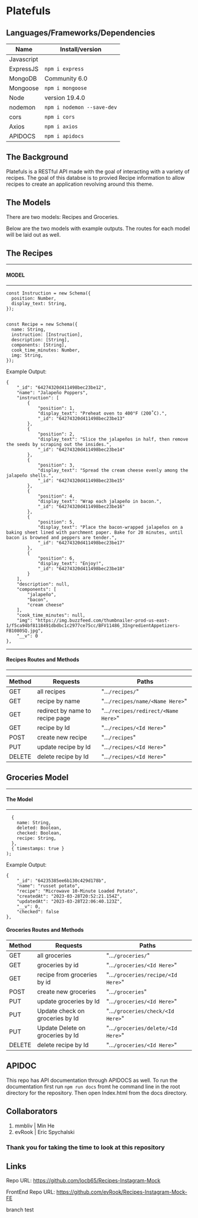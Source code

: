 
# Platefuls


## Languages/Frameworks/Dependencies

|Name| Install/version|
|----------|-------|
|Javascript||
|ExpressJS| ```npm i express```
|MongoDB | Community 6.0|
|Mongoose | ```npm i mongoose```|
|Node |version 19.4.0
|nodemon | ```npm i nodemon --save-dev```|
|cors | ```npm i cors```|
|Axios | ```npm i axios```|
|APIDOCS|```npm i apidocs```|

## The Background

Platefuls is a RESTful API made with the goal of interacting with a variety of recipes. The goal of this databse is to provied Recipe information to allow recipes to create an application revolving around this theme.

## The Models

There are two models: Recipes and Groceries.

Below are the two models with example outputs. The routes for each model will be laid out as well.

## The Recipes
------

#### MODEL
--------
```
const Instruction = new Schema({
  position: Number,
  display_text: String,
});


const Recipe = new Schema({
  name: String,
  instruction: [Instruction],
  description: [String],
  components: [String],
  cook_time_minutes: Number,
  img: String,
});
```

Example Output:

```
{
    "_id": "64274320d411498bec23be12",
    "name": "Jalapeño Poppers",
    "instruction": [
        {
            "position": 1,
            "display_text": "Preheat oven to 400°F (200˚C).",
            "_id": "64274320d411498bec23be13"
        },
        {
            "position": 2,
            "display_text": "Slice the jalapeños in half, then remove the seeds by scraping out the insides.",
            "_id": "64274320d411498bec23be14"
        },
        {
            "position": 3,
            "display_text": "Spread the cream cheese evenly among the jalapeño shells.",
            "_id": "64274320d411498bec23be15"
        },
        {
            "position": 4,
            "display_text": "Wrap each jalapeño in bacon.",
            "_id": "64274320d411498bec23be16"
        },
        {
            "position": 5,
            "display_text": "Place the bacon-wrapped jalapeños on a baking sheet lined with parchment paper. Bake for 20 minutes, until bacon is browned and peppers are tender.",
            "_id": "64274320d411498bec23be17"
        },
        {
            "position": 6,
            "display_text": "Enjoy!",
            "_id": "64274320d411498bec23be18"
        }
    ],
    "description": null,
    "components": [
        "jalapeño",
        "bacon",
        "cream cheese"
    ],
    "cook_time_minutes": null,
    "img": "https://img.buzzfeed.com/thumbnailer-prod-us-east-1/f5ca94bf8118491dbdbc1c2977ce75cc/BFV11486_3IngredientAppetizers-FB1080SQ.jpg",
    "__v": 0
},
```

----
#### Recipes Routes and Methods
----

|Method|Requests|Paths|
|----|-----|-----------|
|GET |all recipes | "...```/recipes/```"|
|GET |recipe by name | "...```/recipes/name/<Name Here>```"|
|GET |redirect by name to recipe page| "...```/recipes/redirect/<Name Here>```"|
|GET|recipe by Id| "...```/recipes/<Id Here>```"
|POST |create new recipe | "...```/recipes```"|
|PUT |update recipe by Id | "...```/recipes/<Id Here>```"|
|DELETE |delete recipe by Id | "...```/recipes/<Id Here>```"|


## Groceries Model

----
#### The Model
____

```const Groceries = new Schema(
  {
    name: String,
    deleted: Boolean,
    checked: Boolean,
    recipe: String,
  },
  { timestamps: true }
);
```

Example Output:

```
{
    "_id": "64235385ee6b130c429d178b",
    "name": "russet potato",
    "recipe": "Microwave 10-Minute Loaded Potato",
    "createdAt": "2023-03-28T20:52:21.154Z",
    "updatedAt": "2023-03-28T22:06:40.123Z",
    "__v": 0,
    "checked": false
},
```

#### Groceries Routes and Methods

|Method|Requests|Paths|
|----|-----|-----------|
|GET |all groceries | "...```/groceries/```"|
|GET |groceries by id| "...```/groceries/<Id Here>```"|
|GET |recipe from groceries by id| "...```/groceries/recipe/<Id Here>```"|
|POST |create new groceries | "...```/groceries```"|
|PUT |update groceries by Id | "...```/groceries/<Id Here>```"|
|PUT|Update check on groceries by Id| "...```/groceries/check/<Id Here>```"|
|PUT|Update Delete on groceries by Id| "...```/groceries/delete/<Id Here>```"|
|DELETE |delete recipe by Id | "...```/groceries/<Id Here>```"|


## APIDOC

This repo has API documentation through APIDOCS as well. To run the documentation first run ```npm run docs``` fromt he command line in the root directory for the repository. Then open Index.html from the docs directory.


## Collaborators

1. mmbliv | Min He 
2. evRook | Eric Spychalski

### Thank you for taking the time to look at this repository

## Links
Repo URL: https://github.com/locb65/Recipes-Instagram-Mock

FrontEnd Repo URL: https://github.com/evRook/Recipes-Instagram-Mock-FE


branch test

